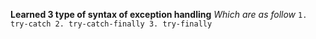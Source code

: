**Learned 3 type of syntax of exception handling**
*Which are as follow*
`1. try-catch
2. try-catch-finally
3. try-finally`

